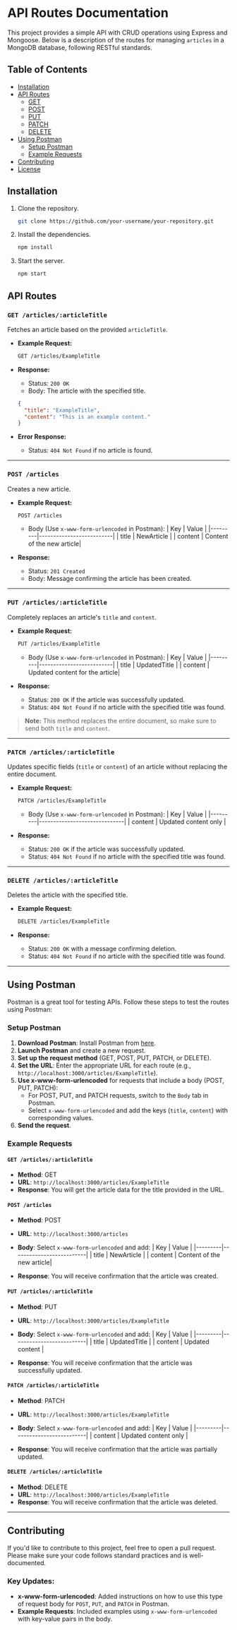 

# API Routes Documentation

This project provides a simple API with CRUD operations using Express and Mongoose. Below is a description of the routes for managing `articles` in a MongoDB database, following RESTful standards.

## Table of Contents

- [Installation](#installation)
- [API Routes](#api-routes)
  - [GET](#get)
  - [POST](#post)
  - [PUT](#put)
  - [PATCH](#patch)
  - [DELETE](#delete)
- [Using Postman](#using-postman)
  - [Setup Postman](#setup-postman)
  - [Example Requests](#example-requests)
- [Contributing](#contributing)
- [License](#license)

## Installation

1. Clone the repository.
   ```bash
   git clone https://github.com/your-username/your-repository.git
   ```
2. Install the dependencies.
   ```bash
   npm install
   ```
3. Start the server.
   ```bash
   npm start
   ```

## API Routes

### `GET /articles/:articleTitle`

Fetches an article based on the provided `articleTitle`.

- **Example Request:**
  ```bash
  GET /articles/ExampleTitle
  ```

- **Response:**
  - Status: `200 OK`
  - Body: The article with the specified title.
  
  ```json
  {
    "title": "ExampleTitle",
    "content": "This is an example content."
  }
  ```

- **Error Response:**
  - Status: `404 Not Found` if no article is found.

---

### `POST /articles`

Creates a new article.

- **Example Request:**
  ```bash
  POST /articles
  ```
  - Body (Use `x-www-form-urlencoded` in Postman):
    | Key     | Value                    |
    |---------|--------------------------|
    | title   | NewArticle                |
    | content | Content of the new article|

- **Response:**
  - Status: `201 Created`
  - Body: Message confirming the article has been created.

---

### `PUT /articles/:articleTitle`

Completely replaces an article's `title` and `content`.

- **Example Request:**
  ```bash
  PUT /articles/ExampleTitle
  ```
  - Body (Use `x-www-form-urlencoded` in Postman):
    | Key     | Value                    |
    |---------|--------------------------|
    | title   | UpdatedTitle              |
    | content | Updated content for the article|

- **Response:**
  - Status: `200 OK` if the article was successfully updated.
  - Status: `404 Not Found` if no article with the specified title was found.

> **Note:** This method replaces the entire document, so make sure to send both `title` and `content`.

---

### `PATCH /articles/:articleTitle`

Updates specific fields (`title` or `content`) of an article without replacing the entire document.

- **Example Request:**
  ```bash
  PATCH /articles/ExampleTitle
  ```
  - Body (Use `x-www-form-urlencoded` in Postman):
    | Key     | Value                        |
    |---------|------------------------------|
    | content | Updated content only          |

- **Response:**
  - Status: `200 OK` if the article was successfully updated.
  - Status: `404 Not Found` if no article with the specified title was found.

---

### `DELETE /articles/:articleTitle`

Deletes the article with the specified title.

- **Example Request:**
  ```bash
  DELETE /articles/ExampleTitle
  ```

- **Response:**
  - Status: `200 OK` with a message confirming deletion.
  - Status: `404 Not Found` if no article with the specified title was found.

---

## Using Postman

Postman is a great tool for testing APIs. Follow these steps to test the routes using Postman:

### Setup Postman

1. **Download Postman**: Install Postman from [here](https://www.postman.com/downloads/).
2. **Launch Postman** and create a new request.
3. **Set up the request method** (GET, POST, PUT, PATCH, or DELETE).
4. **Set the URL**: Enter the appropriate URL for each route (e.g., `http://localhost:3000/articles/ExampleTitle`).
5. **Use x-www-form-urlencoded** for requests that include a body (POST, PUT, PATCH):
   - For POST, PUT, and PATCH requests, switch to the `Body` tab in Postman.
   - Select `x-www-form-urlencoded` and add the keys (`title`, `content`) with corresponding values.
6. **Send the request**.

### Example Requests

#### `GET /articles/:articleTitle`
- **Method**: GET
- **URL**: `http://localhost:3000/articles/ExampleTitle`
- **Response**: You will get the article data for the title provided in the URL.

#### `POST /articles`
- **Method**: POST
- **URL**: `http://localhost:3000/articles`
- **Body**: Select `x-www-form-urlencoded` and add:
  | Key     | Value                    |
  |---------|--------------------------|
  | title   | NewArticle                |
  | content | Content of the new article|

- **Response**: You will receive confirmation that the article was created.

#### `PUT /articles/:articleTitle`
- **Method**: PUT
- **URL**: `http://localhost:3000/articles/ExampleTitle`
- **Body**: Select `x-www-form-urlencoded` and add:
  | Key     | Value                    |
  |---------|--------------------------|
  | title   | UpdatedTitle              |
  | content | Updated content           |

- **Response**: You will receive confirmation that the article was successfully updated.

#### `PATCH /articles/:articleTitle`
- **Method**: PATCH
- **URL**: `http://localhost:3000/articles/ExampleTitle`
- **Body**: Select `x-www-form-urlencoded` and add:
  | Key     | Value                    |
  |---------|--------------------------|
  | content | Updated content only      |

- **Response**: You will receive confirmation that the article was partially updated.

#### `DELETE /articles/:articleTitle`
- **Method**: DELETE
- **URL**: `http://localhost:3000/articles/ExampleTitle`
- **Response**: You will receive confirmation that the article was deleted.

---

## Contributing

If you'd like to contribute to this project, feel free to open a pull request. Please make sure your code follows standard practices and is well-documented.



### Key Updates:
- **x-www-form-urlencoded**: Added instructions on how to use this type of request body for `POST`, `PUT`, and `PATCH` in Postman.
- **Example Requests**: Included examples using `x-www-form-urlencoded` with key-value pairs in the body. 
